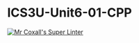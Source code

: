 # ICS3U-Unit6-01-CPP

[![Mr Coxall's Super Linter](https://github.com/marshall-demars/ICS3U-Unit6-01-CPP/workflows/Mr%20Coxall's%20Super%20Linter/badge.svg)](https://github.com/marshall-demars/ICS3U-Unit6-01-CPP/actions/)
